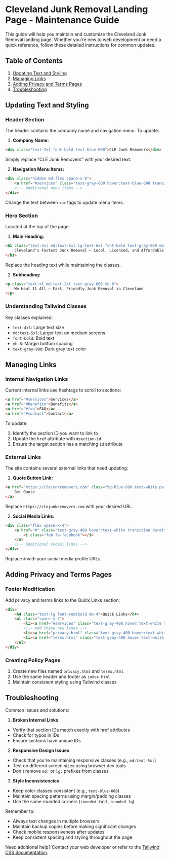 # Cleveland Junk Removal Landing Page - Maintenance Guide

This guide will help you maintain and customize the Cleveland Junk Removal landing page. Whether you're new to web development or need a quick reference, follow these detailed instructions for common updates.

## Table of Contents
1. [Updating Text and Styling](#updating-text-and-styling)
2. [Managing Links](#managing-links)
3. [Adding Privacy and Terms Pages](#adding-privacy-and-terms-pages)
4. [Troubleshooting](#troubleshooting)

## Updating Text and Styling

### Header Section
The header contains the company name and navigation menu. To update:

1. **Company Name:**
```html
<div class="text-2xl font-bold text-blue-600">CLE Junk Removers</div>
```
Simply replace "CLE Junk Removers" with your desired text.

2. **Navigation Menu Items:**
```html
<div class="hidden md:flex space-x-8">
    <a href="#services" class="text-gray-600 hover:text-blue-600 transition duration-300">Services</a>
    <!-- Additional menu items -->
</div>
```
Change the text between `<a>` tags to update menu items.

### Hero Section
Located at the top of the page:

1. **Main Heading:**
```html
<h1 class="text-4xl md:text-5xl lg:text-6xl font-bold text-gray-900 mb-6 leading-tight">
    Cleveland's Fastest Junk Removal – Local, Licensed, and Affordable
</h1>
```
Replace the heading text while maintaining the classes.

2. **Subheading:**
```html
<p class="text-xl md:text-2xl text-gray-600 mb-8">
    We Haul It All – Fast, Friendly Junk Removal in Cleveland
</p>
```

### Understanding Tailwind Classes
Key classes explained:
- `text-4xl`: Large text size
- `md:text-5xl`: Larger text on medium screens
- `font-bold`: Bold text
- `mb-6`: Margin bottom spacing
- `text-gray-900`: Dark gray text color

## Managing Links

### Internal Navigation Links
Current internal links use hashtags to scroll to sections:
```html
<a href="#services">Services</a>
<a href="#benefits">Benefits</a>
<a href="#faq">FAQ</a>
<a href="#contact">Contact</a>
```

To update:
1. Identify the section ID you want to link to
2. Update the `href` attribute with `#section-id`
3. Ensure the target section has a matching `id` attribute

### External Links
The site contains several external links that need updating:

1. **Quote Button Link:**
```html
<a href="https://clejunkremovers.com" class="bg-blue-600 text-white px-6 py-2 rounded-full">
    Get Quote
</a>
```
Replace `https://clejunkremovers.com` with your desired URL.

2. **Social Media Links:**
```html
<div class="flex space-x-4">
    <a href="#" class="text-gray-400 hover:text-white transition duration-300">
        <i class="fab fa-facebook"></i>
    </a>
    <!-- Additional social links -->
</div>
```
Replace `#` with your social media profile URLs.

## Adding Privacy and Terms Pages

### Footer Modification
Add privacy and terms links to the Quick Links section:

```html
<div>
    <h4 class="text-lg font-semibold mb-4">Quick Links</h4>
    <ul class="space-y-2">
        <li><a href="#services" class="text-gray-400 hover:text-white transition duration-300">Services</a></li>
        <!-- Add these new lines -->
        <li><a href="privacy.html" class="text-gray-400 hover:text-white transition duration-300">Privacy Policy</a></li>
        <li><a href="terms.html" class="text-gray-400 hover:text-white transition duration-300">Terms of Service</a></li>
    </ul>
</div>
```

### Creating Policy Pages
1. Create new files named `privacy.html` and `terms.html`
2. Use the same header and footer as `index.html`
3. Maintain consistent styling using Tailwind classes

## Troubleshooting

Common issues and solutions:

1. **Broken Internal Links**
- Verify that section IDs match exactly with href attributes
- Check for typos in IDs
- Ensure sections have unique IDs

2. **Responsive Design Issues**
- Check that you're maintaining responsive classes (e.g., `md:text-5xl`)
- Test on different screen sizes using browser dev tools
- Don't remove `md:` or `lg:` prefixes from classes

3. **Style Inconsistencies**
- Keep color classes consistent (e.g., `text-blue-600`)
- Maintain spacing patterns using margin/padding classes
- Use the same rounded corners (`rounded-full`, `rounded-lg`)

Remember to:
- Always test changes in multiple browsers
- Maintain backup copies before making significant changes
- Check mobile responsiveness after updates
- Keep consistent spacing and styling throughout the page

Need additional help? Contact your web developer or refer to the [Tailwind CSS documentation](https://tailwindcss.com/docs).